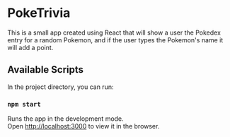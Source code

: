 # PokeTrivia

This is a small app created using React that will show a user the Pokedex entry for a random Pokemon, and if the user types the Pokemon's name it will add a point.

## Available Scripts

In the project directory, you can run:

### `npm start`

Runs the app in the development mode.<br />
Open [http://localhost:3000](http://localhost:3000) to view it in the browser.
